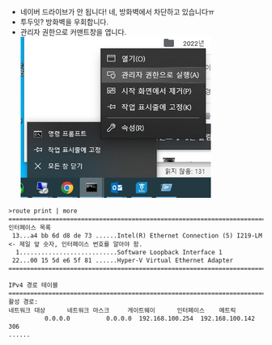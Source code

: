 - 네이버 드라이브가 안 됩니다! 네, 방화벽에서 차단하고 있습니다ㅠ
- 투두잇? 방화벽을 우회합니다.
- 관리자 권한으로 커맨트창을 엽니다.  
![관리자 권한으로 커맨트창 열기](01관리자권한.jpg)
~~~
>route print | more
===========================================================================
인터페이스 목록
 13...a4 bb 6d d8 de 73 ......Intel(R) Ethernet Connection (5) I219-LM          <- 제일 앞 숫자, 인터페이스 번호를 알아야 함.
  1...........................Software Loopback Interface 1
 22...00 15 5d e6 5f 81 ......Hyper-V Virtual Ethernet Adapter
===========================================================================

IPv4 경로 테이블
===========================================================================
활성 경로:
네트워크 대상      네트워크 마스크     게이트웨이      인터페이스    메트릭
          0.0.0.0          0.0.0.0  192.168.100.254  192.168.100.142    306
......
~~~
